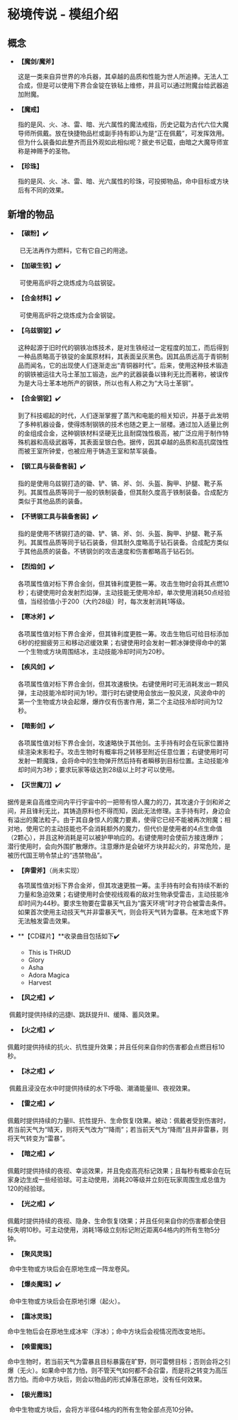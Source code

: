 # 秘境传说 - 模组介绍

## 概念

 - **【魔剑/魔斧】**

   ​	这是一类来自异世界的冷兵器，其卓越的品质和性能为世人所追捧。无法人工合成，但是可以使用下界合金锭在铁毡上维修，并且可以通过附魔台给武器追加附魔。
   
 - **【魔戒】**

	​	指的是风、火、冰、雷、暗、光六属性的魔法戒指，历史记载为古代六位大魔导师所佩戴。放在快捷物品栏或副手持有即认为是“正在佩戴”，可发挥效用。但为什么装备如此整齐而且外观如此相似呢？据史书记载，由暗之大魔导师宣称是神赐予的圣物。
	
 - **【珍珠】**

	​	指的是风、火、冰、雷、暗、光六属性的珍珠，可投掷物品，命中目标或方块后有不同的效果。



## 新增的物品


- **【碳粉】**✔️
  
  ​	已无法再作为燃料，它有它自己的用途。
  
- **【加碳生铁】**✔️
  
  ​	可使用高炉将之烧炼成为乌兹钢锭。
  
- **【合金材料】**✔️
  
  ​	可使用高炉将之烧炼成为合金钢锭。
  
- **【乌兹钢锭】**✔️
  
  ​	这种起源于旧时代的钢铁冶炼技术，是对生铁经过一定程度的加工，而后得到一种品质略高于铁锭的金属原材料，其表面呈灰黑色。因其品质远高于青铜制品而闻名，它的出现使人们逐渐走出“青铜器时代”。后来，使用这种技术锻造的钢铁被运往大马士革加工锻造，出产的武器装备以锋利无比而著称，被误传为是大马士革本地所产的钢铁，所以也有人称之为“大马士革钢”。
  
 - **【合金钢锭】**✔️
   
   ​	到了科技崛起的时代，人们逐渐掌握了蒸汽和电能的相关知识，并基于此发明了多种机器设备，使得炼制钢铁的技术也随之更上一层楼。通过加入适量比例的金组成合金，这种钢铁材料坚硬无比且耐腐蚀性极高，被广泛应用于制作特殊机器和高级武器等，其表面呈银白色。据传，因其卓越的品质和高抗腐蚀性而被王室所钟爱，也被应用于铸造王室和禁军装备。
   
 - **【钢工具与装备套装】**✔️
   
   ​	指的是使用乌兹钢打造的锄、铲、镐、斧、剑、头盔、胸甲、护腿、靴子系列。其属性品质等同于一般的铁制装备，但其耐久度高于铁制装备。合成配方类似于其他品质的装备。
   
 - **【不锈钢工具与装备套装】**✔️
   
   ​	指的是使用不锈钢打造的锄、铲、镐、斧、剑、头盔、胸甲、护腿、靴子系列。其属性品质等同于钻石装备，但其耐久度略高于钻石装备。合成配方类似于其他品质的装备。不锈钢剑的攻击速度和伤害都略高于钻石剑。
   
 - **【烈焰剑】**✔️

   ​	各项属性值对标下界合金剑，但其锋利度更胜一筹。攻击生物时会将其点燃10秒；右键使用时会发射烈焰弹，主动技能无使用冷却，单次使用消耗50点经验值，当经验值小于200（大约28级）时，每次发射消耗1等级。

 - **【寒冰斧】**✔️

   ​	各项属性值对标下界合金斧，但其锋利度更胜一筹。攻击生物后可给目标添加6秒的挖掘疲劳三和移动迟缓效果；右键使用时会发射一颗冰弹使得命中的第一个生物或方块周围结冰，主动技能冷却时间为20秒。

 - **【疾风剑】**✔️

   ​	各项属性值对标下界合金剑，但其攻速极快。右键使用时可无消耗发出一颗风弹，主动技能冷却时间为1秒。潜行时右键使用会放出一股风波，风波命中的第一个生物或方块会起爆，爆炸仅有伤害作用，第二个主动技冷却时间为12秒。

 - **【暗影剑】**✔️

   ​	各项属性值对标下界合金剑，攻速略快于其他剑。主手持有时会在玩家位置持续渲染末影粒子。攻击生物时有概率将之转移至附近任意位置；右键使用时可发射一颗魔珠，会将命中的生物弹开然后持有者瞬移到目标位置。主动技能冷却时间为3秒；要求玩家等级达到28级以上时才可以使用。

 - **【灭世魔刀】**✔️

  ​	据传是来自高维空间内平行宇宙中的一把带有惊人魔力的刀，其攻速介于剑和斧之间，并且锋利无比，其铸造原料也不得而知，因此无法修理。主手持有时，身边会有溢出的魔法粒子。由于其自身惊人的魔力要素，使得它已经不能被再次附魔；相对地，使用它的主动技能也不会消耗额外的魔力，但代价是使用者的4点生命值（2颗心），并且这种消耗是可以被护甲响应的。右键使用时会使前方接连爆炸；潜行使用时，会向外围扩散爆炸。注意爆炸是会破坏方块并起火的，非常危险，是被历代国王明令禁止的“违禁物品”。

 - **【奔雷斧】**（尚未实现）

   ​	各项属性值对标下界合金斧，但其攻速更胜一筹。主手持有时会有持续不断的力量和急迫效果；右键使用时会使视线观看的敌对生物承受雷击，主动技能冷却时间为44秒。要求生物要在雷暴天气且为“露天环境”时才符合被雷击条件。如果首次使用主动技天气并非雷暴天气，则会将天气转为雷暴。在末地或下界无法触发雷击效果。

 - **【CD碟片】**收录曲目包括如下✔️

   - This is THRUD
   - Glory
   - Asha
   - Adora Magica
   - Harvest
   
 - **【风之戒】**✔️

​		佩戴时提供持续的迅捷Ⅰ、跳跃提升Ⅱ、缓降、蓄风效果。

 - **【火之戒】**✔️

​		佩戴时提供持续的抗火、抗性提升效果；并且任何来自你的伤害都会点燃目标10秒。

 - **【冰之戒】**✔️

​		佩戴且浸没在水中时提供持续的水下呼吸、潮涌能量Ⅲ、夜视效果。

 - **【雷之戒】**✔️

​		佩戴时提供持续的力量Ⅱ、抗性提升、生命恢复Ⅰ效果。被动：佩戴者受到伤害时，若当前天气为“晴天，则将天气改为”“降雨”；若当前天气为“降雨”且并非雷暴，则将天气转变为“雷暴”。

 - **【暗之戒】**✔️

​		佩戴时提供持续的夜视、幸运效果，并且免疫高亮标记效果；且每秒有概率会在玩家身边生成一些经验球。可主动使用，消耗20等级并立刻在玩家周围生成总值为120的经验球。

 - **【光之戒】**✔️

​		佩戴时提供持续的夜视、隐身、生命恢复Ⅰ效果；并且任何来自你的伤害都会使目标失明10秒。可主动使用，消耗1等级立刻标记附近距离64格内的所有生物5分钟。

 - **【聚风灵珠】**

​		命中生物或方块后会在原地生成一阵龙卷风。

 - **【爆炎魔珠】**✔️

​		命中生物或方块后会在原地引爆（起火）。

 - **【霜冰灵珠】**

​		命中生物后会在原地生成冰牢（浮冰）；命中方块后会视情况而改变地形。

 - **【唤雷魔珠】**

​		命中生物时，若当前天气为雷暴且目标暴露在旷野，则可雷劈目标；否则会将之引爆（无火）。如果命中苦力怕，则不管天气如何都不会召雷，而是将之转变为高压苦力怕。而命中方块后，则会以物品的形式掉落在原地，没有任何效果。

 - **【极光霞珠】**

​		命中生物或方块后，会将方半径64格内的所有生物全部点亮10分钟。







